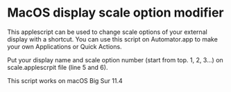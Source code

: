 # MacOS display scale option modifier

This applescript can be used to change scale options of your external display with a shortcut.
You can use this script on Automator.app to make your own Applications or Quick Actions.

Put your display name and scale option number (start from top. 1, 2, 3...) on scale.applescrpit file (line 5 and 6).

This script works on macOS Big Sur 11.4
